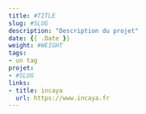 ```yaml
---
title: #TITLE
slug: #SLUG
description: "Description du projet"
date: {{ .Date }}
weight: #WEIGHT
tags:
- un tag
projet:
- #SLUG
links:
- title: incaya
  url: https://www.incaya.fr
---
```

